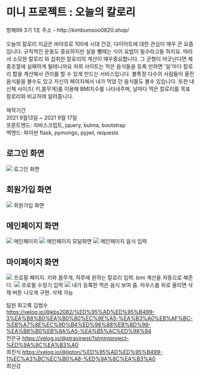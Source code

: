 <h1>미니 프로젝트 : 오늘의 칼로리</h1>
항해99 3기 1조 
주소 - http://kimbumsoo0820.shop/

<br/>
<br/>
오늘의 칼로리 지금은 바야흐로 100세 시대 건강, 다이어트에 대한 관심이 매우 큰 요즘입니다. 규칙적인 운동도 중요하지만 살을 뺄때는 식이 요법이 필수라고들 하지요. 따라서 소모한 칼로리 와 섭취한 칼로리의 계산이 매우중요합니다. 그 균형이 어긋난다면 체중조절에 실패하게 될테니까요 저희 사이트는 먹은 음식들을 등록 만하면 '일'마다 칼로리 합을 계산해서 관리를 할 수 있게 만드는 서비스입니다. 불특정 다수의 사람들이 올린 음식들을 볼수도 있고 자신의 페이지에서 내가 먹었 던 음식들도 볼수 있습니다. 또한 내 신체 사이즈( 키,몸무게)를 이용해 BMI지수를 나타내주며, 날마다 먹은 칼로리를 목표 칼로리와 비교하여 알려줍니다.
<br/>
<br/>
제작기간<br/>
2021 9월13일 ~ 2021 9월 17일
<br/>
프론트엔드: 자바스크립트, jquery, bulma, bootstrap
<br/>
백엔드: 파이썬 flask, pymongo, pyjwt, requests 

<h2>로그인 화면</h2>
<img src="https://user-images.githubusercontent.com/82028756/133881010-e0a5d9dc-480c-4e24-afbf-40e089b80d04.png">
로그인 화면

<h2>회원가입 화면</h2>
<img src="https://user-images.githubusercontent.com/82028756/133881390-68691815-e9ef-44ae-8a79-56cd9d0fedf0.png">
회원가입 화면

<h2>메인페이지 화면</h2>
<img src="https://user-images.githubusercontent.com/82028756/133881465-df4b3e95-f69a-4976-8bff-666e684518fc.png">
메인페이지

<img src="https://user-images.githubusercontent.com/82028756/133881512-27eff58b-e54b-4a67-a031-8e09cd46abc9.png">
메인페이지 모달화면

<img src="https://user-images.githubusercontent.com/82028756/133881548-7847bd4b-e69b-4220-ae77-2f9d7e62d557.png">
메인페이지 음식 입력

<h2>마이페이지 화면</h2>
<img src="https://user-images.githubusercontent.com/82028756/133881587-f017d6f5-0a42-4b32-941a-33bf186c19ef.png">
프로필 페이지. 키와 몸무게, 하루에 원하는 칼로리 입력. bmi 계산을 자동으로 해준다.

<img src="https://user-images.githubusercontent.com/82028756/133881808-dcc9499e-cd1e-4d02-9bc4-3521d52f5b83.png">
프로필 수정기 입력

<img src="https://user-images.githubusercontent.com/82028756/133881850-23e69e3e-d834-4265-a50c-38f7186dbf00.png">
내가 등록한 먹은 음식 보여 줌. 마우스를 위로 올리면 삭제 버튼 나오게 구현. 삭제 가능

팀원 회고록 
김범수 https://velog.io/@kbs2082/%ED%95%AD%ED%95%B499-3%EA%B8%B0%EA%B0%80%EC%9E%A5-%EA%B3%A0%EB%AF%BC-%EB%A7%8E%EC%9D%B4%ED%96%88%EB%8D%98-%EA%B8%B0%EB%8A%A5-%EA%B5%AC%ED%98%84 <br>
전은규 https://velog.io/@stravinest/1stminiproject-%ED%9A%8C%EA%B3%A0
<br>
최진식 https://velog.io/@lipton/%ED%95%AD%ED%95%B499-1%EC%A3%BC%EC%B0%A8-%ED%9A%8C%EA%B3%A0
<br>
최선강
